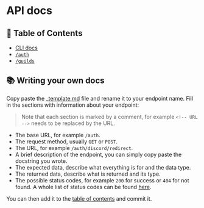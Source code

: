 # API docs

## 📝 Table of Contents

- [CLI docs](./cli.md)
- [`/auth`](./auth.md)
- [`/guilds`](./guilds.md)

## 📚 Writing your own docs

Copy paste the [_template.md](./_template.md) file and rename it to your endpoint name. Fill in the sections with information about your endpoint:

> Note that each section is marked by a comment, for example ``<!-- URL -->`` needs to be replaced by the URL.

- The base URL, for example ``/auth``.
- The request method, usually ``GET`` or ``POST``.
- The URL, for example ``/auth/discord/redirect``.
- A brief description of the endpoint, you can simply copy paste the docstring you wrote.
- The expected data, describe what everything is for and the data type.
- The returned data, describe what is returned and its type.
- The possible status codes, for example ``200`` for success or ``404`` for not found. A whole list of status codes can be found [here](https://en.wikipedia.org/wiki/List_of_HTTP_status_codes).

You can then add it to the [table of contents](#-table-of-contents) and commit it.
